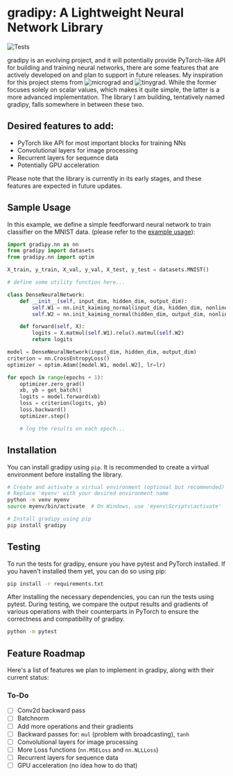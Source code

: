 
# gradipy: A Lightweight Neural Network Library
![Tests](https://github.com/eljanmahammadli/gradipy/actions/workflows/ci.yml/badge.svg)

gradipy is an evolving project, and it will potentially provide PyTorch-like API for building and training neural networks, there are some features that are actively developed on and plan to support in future releases. My inspiration for this project stems from ![micrograd](https://github.com/karpathy/micrograd/tree/master) and ![tinygrad](https://github.com/tinygrad/tinygrad). While the former focuses solely on scalar values, which makes it quite simple, the latter is a more advanced implementation. The library I am building, tentatively named gradipy, falls somewhere in between these two.

## Desired features to add:
- PyTorch like API for most important blocks for training NNs 
- Convolutional layers for image processing
- Recurrent layers for sequence data
- Potentially GPU acceleration

Please note that the library is currently in its early stages, and these features are expected in future updates.



## Sample Usage

In this example, we define a simple feedforward neural network to train classifier on the MNIST data. (please refer to the [example usage](https://github.com/eljanmahammadli/gradipy/blob/main/examples/mnist.py)): 

```python
import gradipy.nn as nn
from gradipy import datasets
from gradipy.nn import optim

X_train, y_train, X_val, y_val, X_test, y_test = datasets.MNIST()

# define some utility function here...

class DenseNeuralNetwork:
    def __init__(self, input_dim, hidden_dim, output_dim):
        self.W1 = nn.init_kaiming_normal(input_dim, hidden_dim, nonlinearity="relu")
        self.W2 = nn.init_kaiming_normal(hidden_dim, output_dim, nonlinearity="relu")

    def forward(self, X):
        logits = X.matmul(self.W1).relu().matmul(self.W2)
        return logits

model = DenseNeuralNetwork(input_dim, hidden_dim, output_dim)
criterion = nn.CrossEntropyLoss()
optimizer = optim.Adam([model.W1, model.W2], lr=lr)

for epoch in range(epochs + 1):
    optimizer.zero_grad()
    xb, yb = get_batch()
    logits = model.forward(xb)
    loss = criterion(logits, yb)
    loss.backward()
    optimizer.step()

    # log the results on each epoch...
```

## Installation
You can install gradipy using `pip`. It is recommended to create a virtual environment before installing the library.
```bash
# Create and activate a virtual environment (optional but recommended)
# Replace 'myenv' with your desired environment name
python -m venv myenv
source myenv/bin/activate  # On Windows, use 'myenv\Scripts\activate'

# Install gradipy using pip
pip install gradipy
```

## Testing
To run the tests for gradipy, ensure you have pytest and PyTorch installed. If you haven't installed them yet, you can do so using pip:
```bash
pip install -r requirements.txt
```
After installing the necessary dependencies, you can run the tests using pytest. During testing, we compare the output results and gradients of various operations with their counterparts in PyTorch to ensure the correctness and compatibility of gradipy.
```bash
python -m pytest
```

## Feature Roadmap
Here's a list of features we plan to implement in gradipy, along with their current status:

### To-Do
- [ ] Conv2d backward pass
- [ ] Batchnorm
- [ ] Add more operations and their gradients
- [ ] Backward passes for: `mul` (problem with broadcasting), `tanh`
- [ ] Convolutional layers for image processing
- [ ] More Loss functions (`nn.MSELoss` and `nn.NLLLoss`)
- [ ] Recurrent layers for sequence data
- [ ] GPU acceleration (no idea how to do that)
